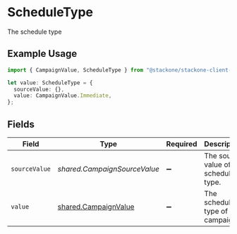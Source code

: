 # ScheduleType

The schedule type

## Example Usage

```typescript
import { CampaignValue, ScheduleType } from "@stackone/stackone-client-ts/sdk/models/shared";

let value: ScheduleType = {
  sourceValue: {},
  value: CampaignValue.Immediate,
};
```

## Fields

| Field                                                               | Type                                                                | Required                                                            | Description                                                         | Example                                                             |
| ------------------------------------------------------------------- | ------------------------------------------------------------------- | ------------------------------------------------------------------- | ------------------------------------------------------------------- | ------------------------------------------------------------------- |
| `sourceValue`                                                       | *shared.CampaignSourceValue*                                        | :heavy_minus_sign:                                                  | The source value of the schedule type.                              | Immediate                                                           |
| `value`                                                             | [shared.CampaignValue](../../../sdk/models/shared/campaignvalue.md) | :heavy_minus_sign:                                                  | The schedule type of the campaign.                                  | immediate                                                           |